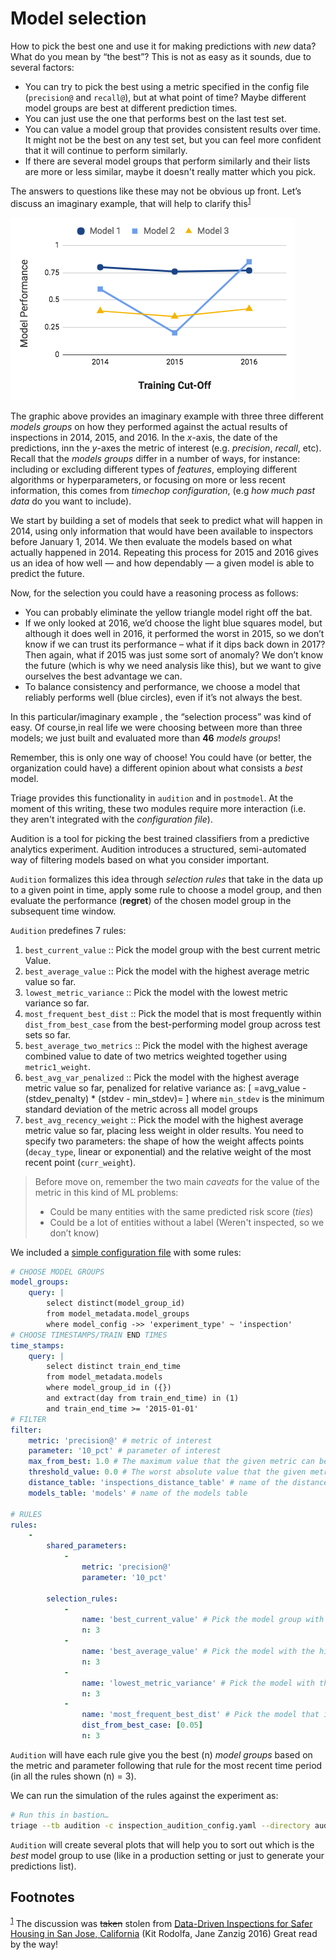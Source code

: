 # Model selection

How to pick the best one and use it for making predictions with *new* data? What do you mean by “the best”? This is not as easy as it sounds, due to several factors:

-   You can try to pick the best using a metric specified in the config file (`precision@` and `recall@`), but at what point of time? Maybe different model groups are best at different prediction times.
-   You can just use the one that performs best on the last test set.
-   You can value a model group that provides consistent results over time. It might not be the best on any test set, but you can feel more confident that it will continue to perform similarly.
-   If there are several model groups that perform similarly and their lists are more or less similar, maybe it doesn't really matter which you pick.

The answers to questions like these may not be obvious up front. Let’s discuss an imaginary example, that will help to clarify this<sup><a id="fnr.1" class="footref" href="#fn.1">1</a></sup>

![img](images/sanjose-2.png "A simplified example of our model evaluation process: three different models are trained using information prior to 2014, 2015, and 2016 and evaluated on what actually happened in those years. Looking at how each model performs over time allows us to balance stability and performance. (From Data-Driven Inspections for Safer Housing in San Jose, California)")

The graphic above provides an imaginary example with three three different *models groups* on how they performed against the actual results of inspections in 2014, 2015, and 2016. In the $x$-axis, the date of the predictions, inn the $y$-axes the metric of interest (e.g. *precision*, *recall*, etc). Recall that the *models groups* differ in a number of ways, for instance: including or excluding different types of *features*, employing different algorithms or hyperparameters, or focusing on more or less recent information, this comes from *timechop configuration*, (e.g *how much past data* do you want to include).

We start by building a set of models that seek to predict what will happen in 2014, using only information that would have been available to inspectors before January 1, 2014. We then evaluate the models based on what actually happened in 2014. Repeating this process for 2015 and 2016 gives us an idea of how well — and how dependably — a given model is able to predict the future.

Now, for the selection you could have a reasoning process as follows:

-   You can probably eliminate the yellow triangle model right off the bat.
-   If we only looked at 2016, we’d choose the light blue squares model, but although it does well in 2016, it performed the worst in 2015, so we don’t know if we can trust its performance – what if it dips back down in 2017? Then again, what if 2015 was just some sort of anomaly? We don’t know the future (which is why we need analysis like this), but we want to give ourselves the best advantage we can.
-   To balance consistency and performance, we choose a model that reliably performs well (blue circles), even if it’s not always the best.

In this particular/imaginary example , the “selection process” was kind of easy. Of course,in real life we were choosing between more than three models; we just built and evaluated more than **46** *models groups*!

Remember, this is only one way of choose! You could have (or better, the organization could have) a different opinion about what consists a *best* model.

Triage provides this functionality in `audition` and in `postmodel`. At the moment of this writing, these two modules require more interaction (i.e. they aren't integrated with the *configuration file*).

Audition is a tool for picking the best trained classifiers from a predictive analytics experiment. Audition introduces a structured, semi-automated way of filtering models based on what you consider important.

`Audition` formalizes this idea through *selection rules* that take in the data up to a given point in time, apply some rule to choose a model group, and then evaluate the performance (**regret**) of the chosen model group in the subsequent time window.

`Audition` predefines 7 rules:

1.  `best_current_value` :: Pick the model group with the best current metric Value.
2.  `best_average_value` :: Pick the model with the highest average metric value so far.
3.  `lowest_metric_variance` :: Pick the model with the lowest metric variance so far.
4.  `most_frequent_best_dist` :: Pick the model that is most frequently within `dist_from_best_case` from the best-performing model group across test sets so far.
5.  `best_average_two_metrics` :: Pick the model with the highest average combined value to date of two metrics weighted together using `metric1_weight`.
6.  `best_avg_var_penalized` :: Pick the model with the highest average metric value so far, penalized for relative variance as: \[ =avg_value - (stdev_penalty) * (stdev - min_stdev)= \] where `min_stdev` is the minimum standard deviation of the metric across all model groups
7.  `best_avg_recency_weight` :: Pick the model with the highest average metric value so far, placing less weight in older results. You need to specify two parameters: the shape of how the weight affects points (`decay_type`, linear or exponential) and the relative weight of the most recent point (`curr_weight`).

> Before move on, remember the two main *caveats* for the value of the metric in this kind of ML problems:
>
> -   Could be many entities with the same predicted risk score (*ties*)
> -   Could be a lot of entities without a label (Weren't inspected, so we don’t know)

We included a [simple configuration file](file:///home/nanounanue/projects/dsapp/dirtyduck/triage/inspection_audition_config.yaml) with some rules:

```yaml
# CHOOSE MODEL GROUPS
model_groups:
    query: |
        select distinct(model_group_id)
        from model_metadata.model_groups
        where model_config ->> 'experiment_type' ~ 'inspection'
# CHOOSE TIMESTAMPS/TRAIN END TIMES
time_stamps:
    query: |
        select distinct train_end_time
        from model_metadata.models
        where model_group_id in ({})
        and extract(day from train_end_time) in (1)
        and train_end_time >= '2015-01-01'
# FILTER
filter:
    metric: 'precision@' # metric of interest
    parameter: '10_pct' # parameter of interest
    max_from_best: 1.0 # The maximum value that the given metric can be worse than the best model for a given train end time.
    threshold_value: 0.0 # The worst absolute value that the given metric should be.
    distance_table: 'inspections_distance_table' # name of the distance table
    models_table: 'models' # name of the models table

# RULES
rules:
    -
        shared_parameters:
            -
                metric: 'precision@'
                parameter: '10_pct'

        selection_rules:
            -
                name: 'best_current_value' # Pick the model group with the best current metric value
                n: 3
            -
                name: 'best_average_value' # Pick the model with the highest average metric value
                n: 3
            -
                name: 'lowest_metric_variance' # Pick the model with the lowest metric variance
                n: 3
            -
                name: 'most_frequent_best_dist' # Pick the model that is most frequently within `dist_from_best_case`
                dist_from_best_case: [0.05]
                n: 3

```

`Audition` will have each rule give you the best \(n\) *model groups* based on the metric and parameter following that rule for the most recent time period (in all the rules shown \(n\) = 3).

We can run the simulation of the rules against the experiment as:

```sh
# Run this in bastion…
triage --tb audition -c inspection_audition_config.yaml --directory audition/inspections
```

`Audition` will create several plots that will help you to sort out which is the *best* model group to use (like in a production setting or just to generate your predictions list).

## Footnotes

<sup><a id="fn.1" class="footnum" href="#fnr.1">1</a></sup> The discussion was ~~taken~~ stolen from [Data-Driven Inspections for Safer Housing in San Jose, California](https://dssg.uchicago.edu/2017/07/14/data-driven-inspections-for-safer-housing-in-san-jose-california/) (Kit Rodolfa, Jane Zanzig 2016) Great read by the way!
